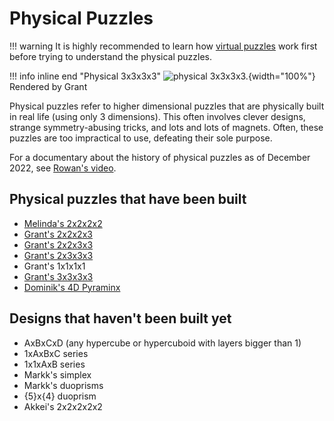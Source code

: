 # Physical Puzzles

!!! warning
    It is highly recommended to learn how [virtual puzzles](/puzzles) work first before trying to understand the physical puzzles.

!!! info inline end "Physical 3x3x3x3"
    ![physical 3x3x3x3.](/assets/images/physical3333.png){width="100%"}
    Rendered by Grant

Physical puzzles refer to higher dimensional puzzles that are physically built in real life (using only 3 dimensions). This often involves clever designs, strange symmetry-abusing tricks, and lots and lots of magnets. Often, these puzzles are too impractical to use, defeating their sole purpose.

For a documentary about the history of physical puzzles as of December 2022, see [Rowan's video](https://www.youtube.com/watch?v=QTc-rG-nunA).

## Physical puzzles that have been built

- [Melinda's 2x2x2x2](/puzzles/physical/2x2x2x2)
- [Grant's 2x2x2x3](/puzzles/physical/2x2x2x3)
- [Grant's 2x2x3x3](/puzzles/physical/2x2x3x3)
- [Grant's 2x3x3x3](/puzzles/physical/2x3x3x3)
- Grant's 1x1x1x1
- [Grant's 3x3x3x3](/puzzles/physical/3x3x3x3)
- [Dominik's 4D Pyraminx](/puzzles/physical/4d-pyraminx)

## Designs that haven't been built yet

- AxBxCxD (any hypercube or hypercuboid with layers bigger than 1)
- 1xAxBxC series
- 1x1xAxB series
- Markk's simplex
- Markk's duoprisms
- {5}x{4} duoprism
- Akkei's 2x2x2x2x2
